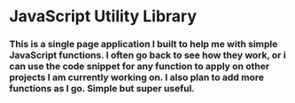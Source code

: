 # JavaScript Utility Library 

### This is a single page application I built to help me with simple JavaScript functions. I often go back to see how they work, or i can use the code snippet for any function to apply on other projects I am currently working on. I also plan to add more functions as I go. Simple but super useful. 

